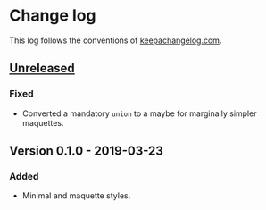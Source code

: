 # Change log
This log follows the conventions of
[keepachangelog.com](http://keepachangelog.com/).

## [Unreleased]
### Fixed
- Converted a mandatory `union` to a maybe for marginally simpler maquettes.

## Version 0.1.0 - 2019-03-23
### Added
- Minimal and maquette styles.

[Unreleased]: https://github.com/veikman/dmote-keycap/compare/v0.1.0...HEAD
